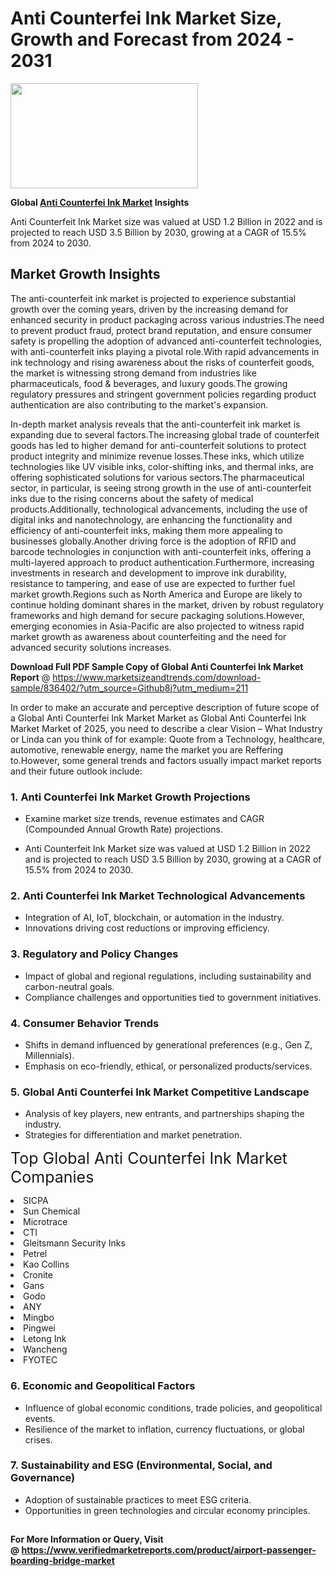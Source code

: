 <H1>Anti Counterfei Ink Market Size, Growth and Forecast from 2024 - 2031</H1><img class="aligncenter size-medium wp-image-584254" src="https://thirdeyenews.in/wp-content/uploads/2024/09/Global-Market-Research-300x168.jpeg" alt="" width="300" height="168" /><p><strong>Global&nbsp;<a href="https://www.marketsizeandtrends.com/download-sample/836402/?utm_source=Github8j?utm_medium=211">Anti Counterfei Ink Market</a> Insights</strong></p><p>Anti Counterfeit Ink Market size was valued at USD 1.2 Billion in 2022 and is projected to reach USD 3.5 Billion by 2030, growing at a CAGR of 15.5% from 2024 to 2030.</p><p><h2>Market Growth Insights</h2> <p>The anti-counterfeit ink market is projected to experience substantial growth over the coming years, driven by the increasing demand for enhanced security in product packaging across various industries.The need to prevent product fraud, protect brand reputation, and ensure consumer safety is propelling the adoption of advanced anti-counterfeit technologies, with anti-counterfeit inks playing a pivotal role.With rapid advancements in ink technology and rising awareness about the risks of counterfeit goods, the market is witnessing strong demand from industries like pharmaceuticals, food & beverages, and luxury goods.The growing regulatory pressures and stringent government policies regarding product authentication are also contributing to the market's expansion.</p> <p>In-depth market analysis reveals that the anti-counterfeit ink market is expanding due to several factors.The increasing global trade of counterfeit goods has led to higher demand for anti-counterfeit solutions to protect product integrity and minimize revenue losses.These inks, which utilize technologies like UV visible inks, color-shifting inks, and thermal inks, are offering sophisticated solutions for various sectors.The pharmaceutical sector, in particular, is seeing strong growth in the use of anti-counterfeit inks due to the rising concerns about the safety of medical products.Additionally, technological advancements, including the use of digital inks and nanotechnology, are enhancing the functionality and efficiency of anti-counterfeit inks, making them more appealing to businesses globally.Another driving force is the adoption of RFID and barcode technologies in conjunction with anti-counterfeit inks, offering a multi-layered approach to product authentication.Furthermore, increasing investments in research and development to improve ink durability, resistance to tampering, and ease of use are expected to further fuel market growth.Regions such as North America and Europe are likely to continue holding dominant shares in the market, driven by robust regulatory frameworks and high demand for secure packaging solutions.However, emerging economies in Asia-Pacific are also projected to witness rapid market growth as awareness about counterfeiting and the need for advanced security solutions increases.<p><span class=""><strong>Download Full PDF Sample Copy of Global Anti Counterfei Ink Market Report</strong> @ <a href="https://www.marketsizeandtrends.com/download-sample/836402/?utm_source=Github8j?utm_medium=211" target="_blank">https://www.marketsizeandtrends.com/download-sample/836402/?utm_source=Github8j?utm_medium=211</a></span></p><p>In order to make an accurate and perceptive description of future scope of a Global&nbsp;Anti Counterfei Ink Market Market as Global&nbsp;Anti Counterfei Ink Market Market of 2025, you need to describe a clear Vision &ndash; What Industry or Linda can you think of for example: Quote from a Technology, healthcare, automotive, renewable energy, name the market you are Reffering to.However, some general trends and factors usually impact market reports and their future outlook include:</p><h3>1.&nbsp;<strong>Anti Counterfei Ink Market Growth Projections</strong></h3><ul><li>Examine market size trends, revenue estimates and CAGR (Compounded Annual Growth Rate) projections.</li><li><p>Anti Counterfeit Ink Market size was valued at USD 1.2 Billion in 2022 and is projected to reach USD 3.5 Billion by 2030, growing at a CAGR of 15.5% from 2024 to 2030.</p></li></ul><h3>2.&nbsp;<strong>Anti Counterfei Ink Market Technological Advancements</strong></h3><ul><li>Integration of AI, IoT, blockchain, or automation in the industry.</li><li>Innovations driving cost reductions or improving efficiency.</li></ul><h3>3.&nbsp;<strong>Regulatory and Policy Changes</strong></h3><ul><li>Impact of global and regional regulations, including sustainability and carbon-neutral goals.</li><li>Compliance challenges and opportunities tied to government initiatives.</li></ul><h3>4.&nbsp;<strong>Consumer Behavior Trends</strong></h3><ul><li>Shifts in demand influenced by generational preferences (e.g., Gen Z, Millennials).</li><li>Emphasis on eco-friendly, ethical, or personalized products/services.</li></ul><h3>5.&nbsp;<strong>Global Anti Counterfei Ink Market Competitive Landscape</strong></h3><ul><li>Analysis of key players, new entrants, and partnerships shaping the industry.</li><li>Strategies for differentiation and market penetration.</li></ul><p data-pm-slice="1 1 []"><span style="color: inherit; font-family: inherit; font-size: 25px;">Top Global Anti Counterfei Ink Market Companies</span></p><div class="" data-test-id=""><p><li>SICPA</li><li> Sun Chemical</li><li> Microtrace</li><li> CTI</li><li> Gleitsmann Security Inks</li><li> Petrel</li><li> Kao Collins</li><li> Cronite</li><li> Gans</li><li> Godo</li><li> ANY</li><li> Mingbo</li><li> Pingwei</li><li> Letong Ink</li><li> Wancheng</li><li> FYOTEC</li></p></div><h3>6.&nbsp;<strong>Economic and Geopolitical Factors</strong></h3><ul><li>Influence of global economic conditions, trade policies, and geopolitical events.</li><li>Resilience of the market to inflation, currency fluctuations, or global crises.</li></ul><h3>7.&nbsp;<strong>Sustainability and ESG (Environmental, Social, and Governance)</strong></h3><ul><li>Adoption of sustainable practices to meet ESG criteria.</li><li>Opportunities in green technologies and circular economy principles.</li></ul><h2><strong style="font-size: 14px;">For More Information or Query, Visit @&nbsp;</strong><a style="background-color: #ffffff; font-size: 14px;" href="https://www.marketsizeandtrends.com/report/anti-counterfei-ink-market/" target="_blank">https://www.verifiedmarketreports.com/product/airport-passenger-boarding-bridge-market</a></h2>